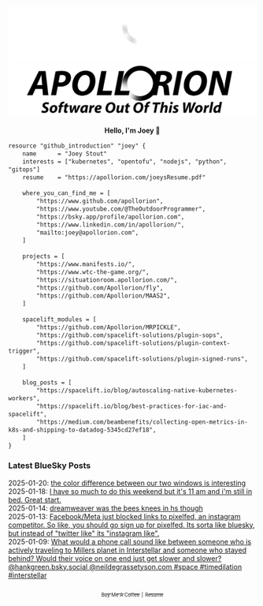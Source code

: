 ![Personal Website](https://raw.githubusercontent.com/Apollorion/apollorion/main/logos/new-large-white-transparent.png#gh-dark-mode-only)![Personal Website](https://raw.githubusercontent.com/Apollorion/apollorion/main/logos/new-large-black-transparent.png#gh-light-mode-only)

<p align="center">
    <b>Hello, I'm Joey 👋</b>
</p>

```hcl
resource "github_introduction" "joey" {
    name      = "Joey Stout"
    interests = ["kubernetes", "opentofu", "nodejs", "python", "gitops"]
    resume    = "https://apollorion.com/joeysResume.pdf"

    where_you_can_find_me = [
        "https://www.github.com/apollorion",
        "https://www.youtube.com/@TheOutdoorProgrammer",
        "https://bsky.app/profile/apollorion.com",
        "https://www.linkedin.com/in/apollorion/",
        "mailto:joey@apollorion.com",
    ]

    projects = [
        "https://www.manifests.io/",
        "https://www.wtc-the-game.org/",
        "https://situationroom.apollorion.com/",
        "https://github.com/Apollorion/fly",
        "https://github.com/Apollorion/MAAS2",
    ]

    spacelift_modules = [
        "https://github.com/Apollorion/MRPICKLE",
        "https://github.com/spacelift-solutions/plugin-sops",
        "https://github.com/spacelift-solutions/plugin-context-trigger",
        "https://github.com/spacelift-solutions/plugin-signed-runs",
    ]

    blog_posts = [
        "https://spacelift.io/blog/autoscaling-native-kubernetes-workers",
        "https://spacelift.io/blog/best-practices-for-iac-and-spacelift",
        "https://medium.com/beambenefits/collecting-open-metrics-in-k8s-and-shipping-to-datadog-5345cd27ef18",
    ]
}
```

### Latest BlueSky Posts
2025-01-20: [the color difference between our two windows is interesting ](https://bsky.app/profile/apollorion.com/post/3lg7dzybdgk2o)  
2025-01-18: [I have so much to do this weekend but it's 11 am and i'm still in bed. Great start. ](https://bsky.app/profile/apollorion.com/post/3lfzoyokuh226)  
2025-01-14: [dreamweaver was the bees knees in hs though ](https://bsky.app/profile/apollorion.com/post/3lfqdlety722v)  
2025-01-13: [Facebook/Meta just blocked links to pixelfed, an instagram competitor. So like, you should go sign up for pixelfed. Its sorta like bluesky, but instead of "twitter like" its "instagram like". ](https://bsky.app/profile/apollorion.com/post/3lfnulwydlc2i)  
2025-01-09: [What would a phone call sound like between someone who is actively traveling to Millers planet in Interstellar and someone who stayed behind? Would their voice on one end just get slower and slower? @hankgreen.bsky.social @neildegrassetyson.com #space #timedilation #interstellar ](https://bsky.app/profile/apollorion.com/post/3lfbl2qtiwc2t)  


<p align="center">
    <a href="https://www.buymeacoffee.com/apollorion"><sub><sub>Buy Me A Coffee</sub></sub></a> <sub><sub>|</sub></sub> <a href="https://apollorion.com/joeysResume.pdf"><sub><sub>Resume</sub></sub></a>
</p>
